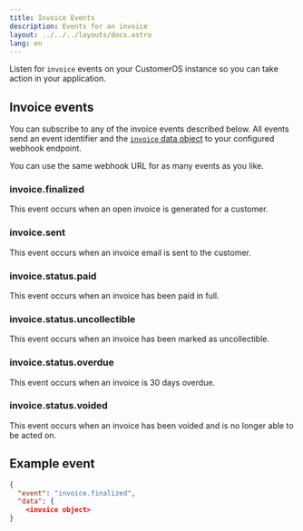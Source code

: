 ```yaml
---
title: Invoice Events
description: Events for an invoice
layout: ../../../layouts/docs.astro
lang: en
---
```


Listen for `invoice` events on your CustomerOS instance so you can take action in your application.

## Invoice events

You can subscribe to any of the invoice events described below.  All events send an event identifier and the [`invoice` data object](invoice-object) to your configured webhook endpoint.

You can use the same webhook URL for as many events as you like.

### invoice.finalized
This event occurs when an open invoice is generated for a customer. 

### invoice.sent
This event occurs when an invoice email is sent to the customer.

### invoice.status.paid
This event occurs when an invoice has been paid in full.

### invoice.status.uncollectible
This event occurs when an invoice has been marked as uncollectible.

### invoice.status.overdue
This event occurs when an invoice is 30 days overdue.

### invoice.status.voided
This event occurs when an invoice has been voided and is no longer able to be acted on.

## Example event

```json
{
  "event": "invoice.finalized",
  "data": {
    <invoice object>
}
```